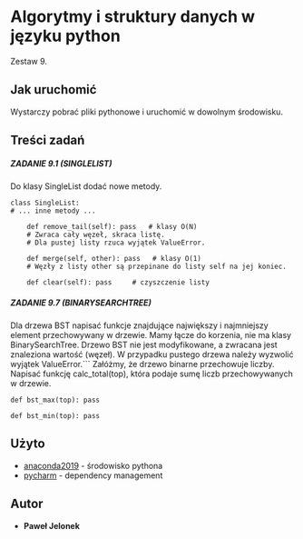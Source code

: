 # Algorytmy i struktury danych w języku python 

Zestaw 9.

## Jak uruchomić

Wystarczy pobrać pliki pythonowe i uruchomić w dowolnym środowisku.
## Treści zadań


##### ZADANIE 9.1 (SINGLELIST)
Do klasy SingleList dodać nowe metody.

```
class SingleList:
# ... inne metody ...

    def remove_tail(self): pass   # klasy O(N)
    # Zwraca cały węzeł, skraca listę.
    # Dla pustej listy rzuca wyjątek ValueError.

    def merge(self, other): pass   # klasy O(1)
    # Węzły z listy other są przepinane do listy self na jej koniec.

    def clear(self): pass     # czyszczenie listy
```
##### ZADANIE 9.7 (BINARYSEARCHTREE)
Dla drzewa BST napisać funkcje znajdujące największy i najmniejszy element przechowywany w drzewie. Mamy łącze do korzenia, nie ma klasy BinarySearchTree. Drzewo BST nie jest modyfikowane, a zwracana jest znaleziona wartość (węzeł). 
W przypadku pustego drzewa należy wyzwolić wyjątek ValueError.```
Załóżmy, że drzewo binarne przechowuje liczby. Napisać funkcję calc_total(top), która podaje sumę liczb przechowywanych w drzewie.
```
def bst_max(top): pass

def bst_min(top): pass
```
## Użyto

* [anaconda2019](https://www.anaconda.com/distribution/) - środowisko pythona
* [pycharm](https://www.jetbrains.com/pycharm/download/) - dependency management

## Autor

* **Paweł Jelonek** 